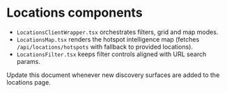 # Locations components

- `LocationsClientWrapper.tsx` orchestrates filters, grid and map modes.
- `LocationsMap.tsx` renders the hotspot intelligence map (fetches `/api/locations/hotspots` with fallback to provided locations).
- `LocationsFilter.tsx` keeps filter controls aligned with URL search params.

Update this document whenever new discovery surfaces are added to the locations page.

